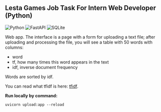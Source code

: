 ## Lesta Games Job Task For Intern Web Developer (Python)

![Python](https://img.shields.io/badge/python-3670A0?style=for-the-badge&logo=python&logoColor=ffdd54)
![FastAPI](https://img.shields.io/badge/FastAPI-005571?style=for-the-badge&logo=fastapi)
![SQLite](https://img.shields.io/badge/sqlite-%2307405e.svg?style=for-the-badge&logo=sqlite&logoColor=white)

Web app. The interface is a page with a form for uploading a text file; after uploading and processing the file, you will see a table with 50 words with columns:
- word
- tf, how many times this word appears in the text
- idf, inverse document frequency

Words are sorted by idf.

You can read what tfidf is here: [tfidf](https://ru.wikipedia.org/wiki/TF-IDF). 

**Run locally by command:**
```
uvicorn upload:app --reload
```
